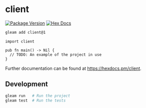 # client

[![Package Version](https://img.shields.io/hexpm/v/client)](https://hex.pm/packages/client)
[![Hex Docs](https://img.shields.io/badge/hex-docs-ffaff3)](https://hexdocs.pm/client/)

```sh
gleam add client@1
```
```gleam
import client

pub fn main() -> Nil {
  // TODO: An example of the project in use
}
```

Further documentation can be found at <https://hexdocs.pm/client>.

## Development

```sh
gleam run   # Run the project
gleam test  # Run the tests
```

